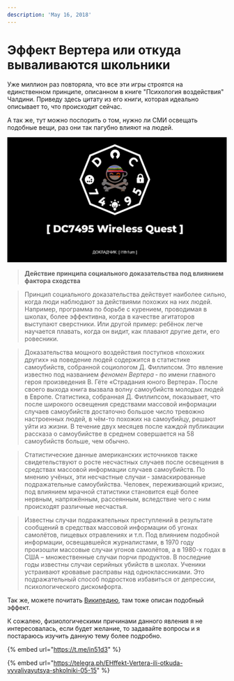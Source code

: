 ```yaml
---
description: 'May 16, 2018'
---
```


# Эффект Вертера или откуда вываливаются школьники

Уже миллион раз повторяла, что все эти игры строятся на единственном принципе, описанном в книге "Психология воздействия" Чалдини. Приведу здесь цитату из его книги, которая идеально описывает то, что происходит сейчас.

А так же, тут можно поспорить о том, нужно ли СМИ освещать подобные вещи, раз они так пагубно влияют на людей.

![](../../.gitbook/assets/image%20%2827%29.png)

> **Действие принципа социального доказательства под влиянием фактора сходства**

> Принцип социального доказательства действует наиболее сильно, когда люди наблюдают за действиями похожих на них людей. Например, программа по борьбе с курением, проводимая в школах, более эффективна, когда в качестве агитаторов выступают сверстники. Или другой пример: ребёнок легче научается плавать, когда он видит, как плавают другие дети, его ровесники.

> Доказательства мощного воздействия поступков «похожих других» на поведение людей содержится в статистике самоубийств, собранной социологом Д. Филлипсом. Это явление известно под названием _феномен Вертера_ ‑ по имени главного героя произведения В. Гёте «Страдания юного Вертера». После своего выхода книга вызвала волну самоубийств молодых людей в Европе. Статистика, собранная Д. Филлипсом, показывает, что после широкого освещения средствами массовой информации случаев самоубийств достаточно большое число тревожно настроенных людей, в чём-то похожих на самоубийцу, решают уйти из жизни. В течение двух месяцев после каждой публикации рассказа о самоубийстве в среднем совершается на 58 самоубийств больше, чем обычно.

> Статистические данные американских источников также свидетельствуют о росте несчастных случаев после освещения в средствах массовой информации случаев самоубийств. По мнению учёных, эти несчастные случаи ‑ замаскированные подражательные самоубийства. Человек, переживающий кризис, под влиянием мрачной статистики становится ещё более нервным, напряжённым, рассеянным, вследствие чего с ним происходят различные несчастья.

> Известны случаи подражательных преступлений в результате сообщений в средствах массовой информации об угонах самолётов, пищевых отравлениях и т.п. Под влиянием подобной информации, освещавшейся журналистами, в 1970 году произошли массовые случаи угонов самолётов, а в 1980-х годах в США – множественные случаи порчи продуктов. В последние годы известны случаи серийных убийств в школах. Ученики устраивают кровавые расправы над одноклассниками. Это подражательный способ подростков избавиться от депрессии, психологического дискомфорта.

Так же, можете почитать [Википедию](https://ru.wikipedia.org/wiki/%D0%AD%D1%84%D1%84%D0%B5%D0%BA%D1%82_%D0%92%D0%B5%D1%80%D1%82%D0%B5%D1%80%D0%B0), там тоже описан подобный эффект.

К сожалею, физиологическими причинами данного явления я не интересовалась, если будет желание, то задавайте вопросы и я постараюсь изучить данную тему более подробно.

{% embed url="https://t.me/in51d3" %}

{% embed url="https://telegra.ph/EHffekt-Vertera-ili-otkuda-vyvalivayutsya-shkolniki-05-15" %}

